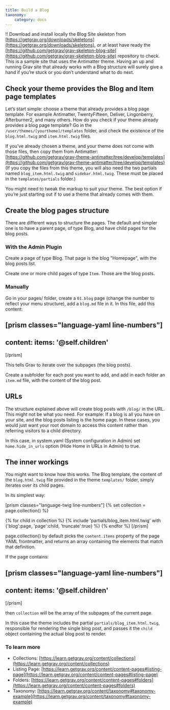 ```yaml
---
title: Build a Blog
taxonomy:
    category: docs
---
```


!! Download and install locally the Blog Site skeleton from [https://getgrav.org/downloads/skeletons](https://getgrav.org/downloads/skeletons), or at least have ready the [https://github.com/getgrav/grav-skeleton-blog-site](https://github.com/getgrav/grav-skeleton-blog-site) repository to check. This is a sample site that uses the Antimatter theme. Having an up and running Grav site that already works with a Blog structure will surely give a hand if you’re stuck or you don’t understand what to do next.

## Check your theme provides the Blog and Item page templates

Let’s start simple: choose a theme that already provides a blog page template. For example Antimatter, TwentyFifteen, Deliver, Lingonberry, Afterburner2, and many others.
How do you check if your theme already provides a blog page template? Go in the `/user/themes/[yourtheme]/templates` folder, and check the existence of the `blog.html.twig` and `item.html.twig` files.

If you’ve already chosen a theme, and your theme does not come with those files, then copy them from Antimatter: [https://github.com/getgrav/grav-theme-antimatter/tree/develop/templates](https://github.com/getgrav/grav-theme-antimatter/tree/develop/templates) (If you copy the files from this theme, you will also need the two partials named `blog_item.html.twig` and `sidebar.html.twig`. These must be placed in the `templates/partials` folder.)

You might need to tweak the markup to suit your theme. The best option if you’re just starting out if to use a theme that already comes with them.

## Create the blog pages structure
There are different ways to structure the pages. The default and simpler one is to have a parent page, of type Blog, and have child pages for the blog posts.

### With the Admin Plugin
Create a page of type Blog. That page is the blog "Homepage", with the blog posts list.

Create one or more child pages of type `Item`. Those are the blog posts.

### Manually
Go in your pages/ folder, create a `01.blog` page (change the number to reflect your menu structure), add a `blog.md` file in it.
In this file, add this content:

[prism classes="language-yaml line-numbers"]
---
content:
    items: '@self.children'
---
[/prism]

This tells Grav to iterate over the subpages (the blog posts).

Create a subfolder for each post you want to add, and add in each folder an `item.md` file, with the content of the blog post.

## URLs

The structure explained above will create blog posts with `/blog/` in the URL. This might not be what you need. For example: If a blog is all you have on your site, and the blog posts listing is the home page. In these cases, you would just want your root domain to access this content rather than referring visitors to a child directory.

In this case, in system.yaml (System configuration in Admin) set `home.hide_in_urls` option (Hide Home in URLs in Admin) to true.

## The inner workings

You might want to know how this works. The Blog template, the content of the `blog.html.twig` file provided in the theme `templates/` folder, simply iterates over its child pages.

In its simplest way:

[prism classes="language-twig line-numbers"]
{% set collection = page.collection() %}

{% for child in collection %}
        {% include 'partials/blog_item.html.twig' with {'blog':page, 'page':child, 'truncate':true} %}
{% endfor %}
[/prism]

page.collection() by default picks the `content.items` property of the page YAML frontmatter, and returns an array containing the elements that match that definition.

If the page contains:

[prism classes="language-yaml line-numbers"]
---
content:
    items: '@self.children'
---
[/prism]

then `collection` will be the array of the subpages of the current page.

In this case the theme includes the partial `partials/blog_item.html.twig`, responsible for rendering the single blog post, and passes it the `child` object containing the actual blog post to render.

### To learn more

- Collections: [https://learn.getgrav.org/content/collections](https://learn.getgrav.org/content/collections)
- Listing Page: [https://learn.getgrav.org/content/content-pages#listing-page](https://learn.getgrav.org/content/content-pages#listing-page)
- Folders: [https://learn.getgrav.org/content/content-pages#folders](https://learn.getgrav.org/content/content-pages#folders)
- Taxonomy: [https://learn.getgrav.org/content/taxonomy#taxonomy-example](https://learn.getgrav.org/content/taxonomy#taxonomy-example)

